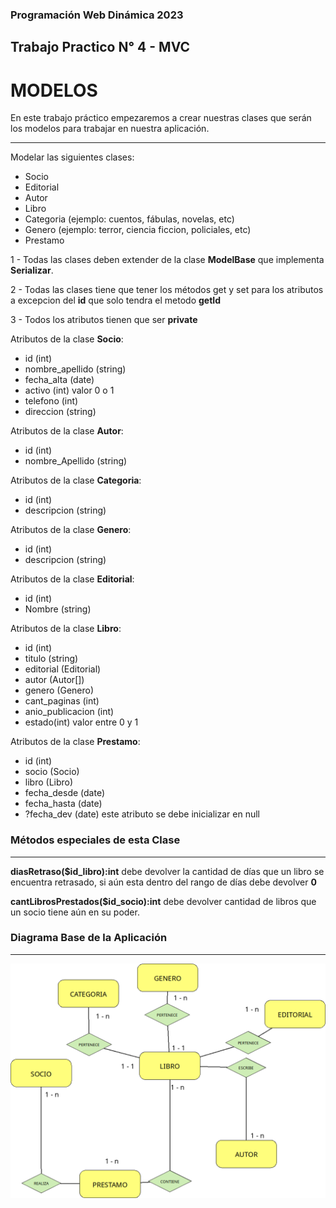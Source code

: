 ### Programación Web Dinámica **2023**
## Trabajo Practico N° 4 - MVC
# MODELOS
En este trabajo práctico empezaremos a crear nuestras clases que serán los modelos para trabajar en nuestra aplicación.

---
Modelar las siguientes clases:
- Socio
- Editorial
- Autor
- Libro
- Categoria (ejemplo: cuentos, fábulas, novelas, etc)
- Genero (ejemplo: terror, ciencia ficcion, policiales, etc)
- Prestamo

1 - Todas las clases deben extender de la clase **ModelBase** que implementa **Serializar**.

2 - Todas las clases tiene que tener los métodos get y set para los atributos a excepcion del **id** que solo tendra el metodo **getId**

3 - Todos los atributos tienen que ser **private**

Atributos de la clase **Socio**:
* id (int)
* nombre_apellido (string)
* fecha_alta (date)
* activo (int) valor 0 o 1
* telefono (int)
* direccion (string)

Atributos de la clase **Autor**:
* id (int)
* nombre_Apellido (string)

Atributos de la clase **Categoria**:
* id (int)
* descripcion (string)

Atributos de la clase **Genero**:
* id (int)
* descripcion (string)


Atributos de la clase **Editorial**:
* id (int)
* Nombre (string)


Atributos de la clase **Libro**:
* id (int)
* titulo (string)
* editorial (Editorial)
* autor (Autor[])
* genero (Genero)
* cant_paginas (int)
* anio_publicacion (int)
* estado(int) valor entre 0 y 1

Atributos de la clase **Prestamo**:
* id (int)
* socio (Socio)
* libro (Libro)
* fecha_desde (date)
* fecha_hasta (date)
* ?fecha_dev (date) este atributo se debe inicializar en null

### **Métodos especiales de esta Clase**
---

**diasRetraso($id_libro):int**  debe devolver la cantidad de días que un libro se encuentra retrasado, si aún esta dentro del rango de días debe devolver **0**

**cantLibrosPrestados($id_socio):int** debe devolver cantidad de libros que un socio tiene aún en su poder.

### Diagrama Base de la Aplicación
---

![diagrama de la app](./asset/diagramaAppLibros.png)



